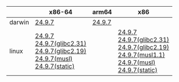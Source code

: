 ||x86-64|arm64|x86|
| --- | --- | --- | --- |
|darwin|[24.9.7](https://github.com/roswell/clisp_head/releases/download/24.9.7/clisp-24.9.7-x86-64-darwin-binary.tar.bz2)<br />|[24.9.7](https://github.com/roswell/clisp_head/releases/download/24.9.7/clisp-24.9.7-arm64-darwin-binary.tar.bz2)<br />||
|linux|[24.9.7](https://github.com/roswell/clisp_head/releases/download/24.9.7/clisp-24.9.7-x86-64-linux-binary.tar.bz2)<br />[24.9.7(glibc2.31)](https://github.com/roswell/clisp_head/releases/download/24.9.7/clisp-24.9.7-x86-64-linux-glibc2.31-binary.tar.bz2)<br />[24.9.7(glibc2.19)](https://github.com/roswell/clisp_head/releases/download/24.9.7/clisp-24.9.7-x86-64-linux-glibc2.19-binary.tar.bz2)<br />[24.9.7(musl)](https://github.com/roswell/clisp_head/releases/download/24.9.7/clisp-24.9.7-x86-64-linux-musl-binary.tar.bz2)<br />[24.9.7(static)](https://github.com/roswell/clisp_head/releases/download/24.9.7/clisp-24.9.7-x86-64-linux-static-binary.tar.bz2)<br />||[24.9.7](https://github.com/roswell/clisp_head/releases/download/24.9.7/clisp-24.9.7-x86-linux-binary.tar.bz2)<br />[24.9.7(glibc2.31)](https://github.com/roswell/clisp_head/releases/download/24.9.7/clisp-24.9.7-x86-linux-glibc2.31-binary.tar.bz2)<br />[24.9.7(glibc2.19)](https://github.com/roswell/clisp_head/releases/download/24.9.7/clisp-24.9.7-x86-linux-glibc2.19-binary.tar.bz2)<br />[24.9.7(musl1.1)](https://github.com/roswell/clisp_head/releases/download/24.9.7/clisp-24.9.7-x86-linux-musl1.1-binary.tar.bz2)<br />[24.9.7(musl)](https://github.com/roswell/clisp_head/releases/download/24.9.7/clisp-24.9.7-x86-linux-musl-binary.tar.bz2)<br />[24.9.7(static)](https://github.com/roswell/clisp_head/releases/download/24.9.7/clisp-24.9.7-x86-linux-static-binary.tar.bz2)<br />|

